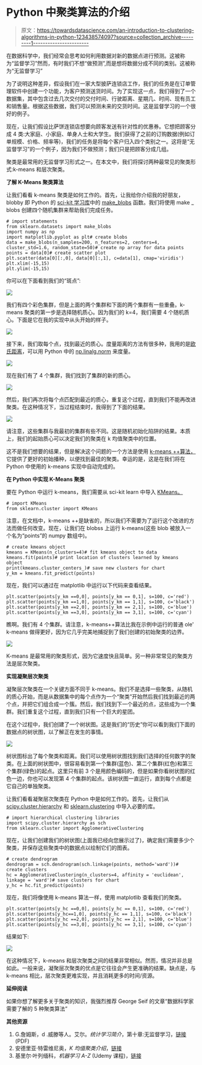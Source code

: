 # Python 中聚类算法的介绍

> 原文：<https://towardsdatascience.com/an-introduction-to-clustering-algorithms-in-python-123438574097?source=collection_archive---------1----------------------->

在数据科学中，我们经常会思考如何利用数据对新的数据点进行预测。这被称为“监督学习”然而，有时我们不想“做预测”,而是想将数据分成不同的类别。这被称为“无监督学习”

为了说明这种差异，假设我们在一家大型披萨连锁店工作，我们的任务是在订单管理软件中创建一个功能，为客户预测送货时间。为了实现这一点，我们得到了一个数据集，其中包含过去几次交付的交付时间、行驶距离、星期几、时间、现有员工和销售量。根据这些数据，我们可以预测未来的交货时间。这是监督学习的一个很好的例子。

现在，让我们假设比萨饼连锁店想要向顾客发送有针对性的优惠券。它想把顾客分成 4 类:大家庭、小家庭、单身人士和大学生。我们获得了之前的订购数据(例如订单规模、价格、频率等)，我们的任务是将每个客户归入四个类别之一。这将是“无监督学习”的一个例子，因为我们不做预测；我们只是把顾客分成几组。

聚类是最常用的无监督学习形式之一。在本文中，我们将探讨两种最常见的聚类形式:k-means 和层次聚类。

**了解 K-Means 聚类算法**

让我们看看 k-means 聚类是如何工作的。首先，让我给你介绍我的好朋友，blobby 即 Python 的 [sci-kit 学习库](http://scikit-learn.org/stable/)中的 [make_blobs](http://scikit-learn.org/stable/modules/generated/sklearn.datasets.make_blobs.html) 函数。我们将使用 make _ blobs 创建四个随机集群来帮助我们完成任务。

```
# import statements
from sklearn.datasets import make_blobs
import numpy as np
import matplotlib.pyplot as plt# create blobs
data = make_blobs(n_samples=200, n_features=2, centers=4, cluster_std=1.6, random_state=50)# create np array for data points
points = data[0]# create scatter plot
plt.scatter(data[0][:,0], data[0][:,1], c=data[1], cmap='viridis')
plt.xlim(-15,15)
plt.ylim(-15,15)
```

你可以在下面看到我们的“斑点”:

![](img/228cd7134812c3ed4bd60b19107a1979.png)

我们有四个彩色集群，但是上面的两个集群和下面的两个集群有一些重叠。k-means 聚类的第一步是选择随机质心。因为我们的 k=4，我们需要 4 个随机质心。下面是它在我的实现中从头开始的样子。

![](img/48123cd1cd8d75c165e5d6b34a418367.png)

接下来，我们取每个点，找到最近的质心。度量距离的方法有很多种，我用的是[欧氏距离](https://en.wikipedia.org/wiki/Euclidean_distance)，可以用 Python 中的 [np.linalg.norm](https://docs.scipy.org/doc/numpy/reference/generated/numpy.linalg.norm.html) 来度量。

![](img/3215834ff57eb9896eab56ee5a3b6639.png)

现在我们有了 4 个集群，我们找到了集群的新的质心。

![](img/50dbc67860a4907b03a016a10b5bf7fb.png)

然后，我们再次将每个点匹配到最近的质心，重复这个过程，直到我们不能再改进聚类。在这种情况下，当过程结束时，我得到了下面的结果。

![](img/43cadb315625617b26b7d7194e70bc69.png)

请注意，这些集群与我最初的集群有些不同。这是随机初始化陷阱的结果。本质上，我们的起始质心可以决定我们的聚类在 k 均值聚类中的位置。

这不是我们想要的结果，但是解决这个问题的一个方法是使用 [k-means ++算法，](http://theory.stanford.edu/~sergei/papers/kMeansPP-soda.pdf)它提供了更好的初始播种，以便找到最佳的聚类。幸运的是，这是在我们将在 Python 中使用的 k-means 实现中自动完成的。

**在 Python 中实现 K-Means 聚类**

要在 Python 中运行 k-means，我们需要从 sci-kit learn 中导入 [KMeans。](http://scikit-learn.org/stable/modules/generated/sklearn.cluster.KMeans.html)

```
# import KMeans
from sklearn.cluster import KMeans
```

注意，在文档中，k-means ++是缺省的，所以我们不需要为了运行这个改进的方法而做任何改变。现在，让我们在 blobss 上运行 k-means(这些 blob 被放入一个名为“points”的 numpy 数组中)。

```
# create kmeans object
kmeans = KMeans(n_clusters=4)# fit kmeans object to data
kmeans.fit(points)# print location of clusters learned by kmeans object
print(kmeans.cluster_centers_)# save new clusters for chart
y_km = kmeans.fit_predict(points)
```

现在，我们可以通过在 matplotlib 中运行以下代码来查看结果。

```
plt.scatter(points[y_km ==0,0], points[y_km == 0,1], s=100, c='red')
plt.scatter(points[y_km ==1,0], points[y_km == 1,1], s=100, c='black')
plt.scatter(points[y_km ==2,0], points[y_km == 2,1], s=100, c='blue')
plt.scatter(points[y_km ==3,0], points[y_km == 3,1], s=100, c='cyan')
```

瞧啊。我们有 4 个集群。请注意，k-means++算法比我在示例中运行的普通 ole' k-means 做得更好，因为它几乎完美地捕捉到了我们创建的初始聚类的边界。

![](img/8ec4ddc5157a84c7e0503ebe7c61ace0.png)

K-means 是最常用的聚类形式，因为它速度快且简单。另一种非常常见的聚类方法是层次聚类。

**实现凝聚层次聚类**

凝聚层次聚类在一个关键方面不同于 k-means。我们不是选择一些聚类，从随机的质心开始，而是从数据集中的每个点作为一个“聚类”开始然后我们找到最近的两个点，并把它们组合成一个簇。然后，我们找到下一个最近的点，这些成为一个集群。我们重复这个过程，直到我们只有一个巨大的星团。

在这个过程中，我们创建了一个树状图。这是我们的“历史”你可以看到我们下面的数据点的树状图，以了解正在发生的事情。

![](img/d2d11ced475616da539050732d86744b.png)

树状图标出了每个聚类和距离。我们可以使用树状图找到我们选择的任何数字的聚类。在上面的树状图中，很容易看到第一个集群(蓝色)、第二个集群(红色)和第三个集群(绿色)的起点。这里只有前 3 个是用颜色编码的，但是如果你看树状图的红色一边，你也可以发现第 4 个集群的起点。该树状图一直运行，直到每个点都是它自己的单独聚类。

让我们看看凝聚层次聚类在 Python 中是如何工作的。首先，让我们从 [scipy.cluster.hierarchy](https://docs.scipy.org/doc/scipy/reference/cluster.hierarchy.html) 和 [sklearn.clustering](http://scikit-learn.org/stable/modules/clustering.html) 中导入必要的库。

```
# import hierarchical clustering libraries
import scipy.cluster.hierarchy as sch
from sklearn.cluster import AgglomerativeClustering
```

现在，让我们创建我们的树状图(上面我已经向您展示过了)，确定我们需要多少个聚类，并保存这些聚类中的数据点以绘制它们的图表。

```
# create dendrogram
dendrogram = sch.dendrogram(sch.linkage(points, method='ward'))# create clusters
hc = AgglomerativeClustering(n_clusters=4, affinity = 'euclidean', linkage = 'ward')# save clusters for chart
y_hc = hc.fit_predict(points)
```

现在，我们将像使用 k-means 算法一样，使用 matplotlib 查看我们的聚类。

```
plt.scatter(points[y_hc ==0,0], points[y_hc == 0,1], s=100, c='red')
plt.scatter(points[y_hc==1,0], points[y_hc == 1,1], s=100, c='black')
plt.scatter(points[y_hc ==2,0], points[y_hc == 2,1], s=100, c='blue')
plt.scatter(points[y_hc ==3,0], points[y_hc == 3,1], s=100, c='cyan')
```

结果如下:

![](img/c9b5936878345e2d9dae97bd5233c5ed.png)

在这种情况下，k-means 和层次聚类之间的结果非常相似。然而，情况并非总是如此。一般来说，凝聚层次聚类的优点是它往往会产生更准确的结果。缺点是，与 k-means 相比，层次聚类更难实现，并且消耗更多的时间/资源。

**延伸阅读**

如果你想了解更多关于聚类的知识，我强烈推荐 George Seif 的文章“数据科学家需要了解的 5 种聚类算法”

**其他资源**

1.  G.詹姆斯，d .威滕等人。艾尔。*统计学习简介*，第十章:无监督学习，[链接](http://www-bcf.usc.edu/~gareth/ISL/ISLR%20Seventh%20Printing.pdf) (PDF)
2.  安德里亚·特雷维尼奥，*K 均值聚类介绍*，[链接](https://www.datascience.com/blog/k-means-clustering)
3.  基里尔·叶列缅科，*机器学习 A-Z* (Udemy 课程)，[链接](https://www.udemy.com/machinelearning/learn/v4/overview)